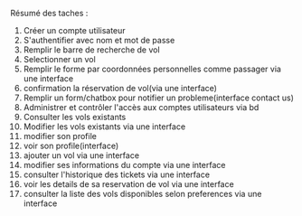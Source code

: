 Résumé des taches :
1. Créer un compte utilisateur
2. S'authentifier avec nom et mot de passe
3. Remplir le barre de recherche de vol
4. Selectionner un vol
5. Remplir le  forme par coordonnées  personnelles comme passager via une interface
6. confirmation la réservation de vol(via une interface)
7. Remplir un form/chatbox pour notifier un probleme(interface contact us)
8. Administrer et contrôler l'accès aux comptes utilisateurs via bd
9. Consulter les vols existants
10. Modifier les vols existants via une interface
11. modifier son profile
12. voir son profile(interface)
13. ajouter un vol via une interface
14. modifier ses informations du compte  via une interface
15. consulter l'historique des tickets via une interface
16. voir les details de sa reservation de vol via une interface
17. consulter la liste des vols disponibles selon preferences  via une interface
